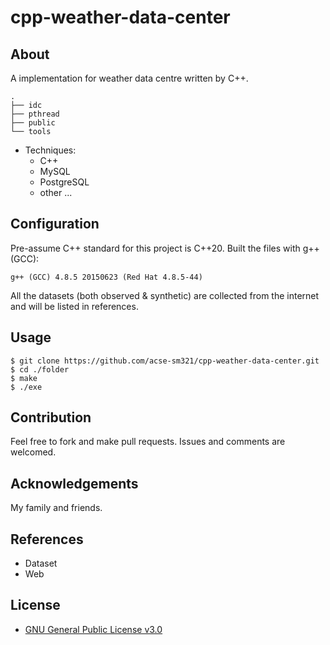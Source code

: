 # cpp-weather-data-center

## About
A implementation for weather data centre written by C++.
```
.
├── idc
├── pthread
├── public
└── tools
```
- Techniques: 
    - C++
    - MySQL
    - PostgreSQL
    - other ...

## Configuration
Pre-assume C++ standard for this project is C++20. Built the files with g++ (GCC):
```
g++ (GCC) 4.8.5 20150623 (Red Hat 4.8.5-44)
```
All the datasets (both observed & synthetic) are collected from the internet and will be listed in references.

## Usage
```
$ git clone https://github.com/acse-sm321/cpp-weather-data-center.git
$ cd ./folder
$ make
$ ./exe
```

## Contribution
Feel free to fork and make pull requests. Issues and comments are welcomed.

## Acknowledgements
My family and friends.

## References
- Dataset
- Web

## License
- [GNU General Public License v3.0](https://github.com/acse-sm321/cpp-weather-data-center/blob/main/LICENSE)
